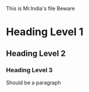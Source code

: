 This is Mr.India's file
Beware


# Heading Level 1

## Heading Level 2

### Heading Level 3

Should be a paragraph